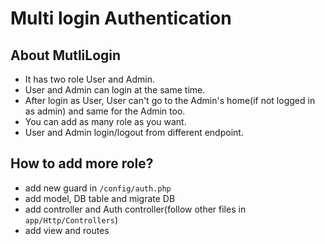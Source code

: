 <p align="center">
<h1>Multi login Authentication</h1>
</p>

## About MutliLogin

- It has two role User and Admin.
- User and Admin can login at the same time.
- After login as User, User can't go to the Admin's home(if not logged in as admin) and same for the Admin too.
- You can add as many role as you want.
- User and Admin login/logout from different endpoint.

## How to add more role?

- add new guard in `/config/auth.php`
- add model, DB table and migrate DB
- add controller and Auth controller(follow other files in `app/Http/Controllers`)
- add view and routes